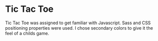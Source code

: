 # Tic Tac Toe
Tic Tac Toe was assigned to get familiar with Javascript. Sass and CSS positioning properties were used. I chose secondary colors to give it the feel of a childs game.
